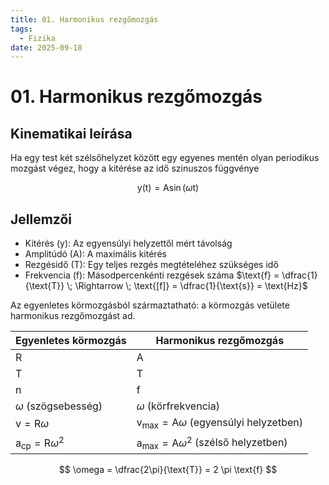 ```yaml
---
title: 01. Harmonikus rezgőmozgás
tags:
  - Fizika
date: 2025-09-18
---
```


# 01. Harmonikus rezgőmozgás

## Kinematikai leírása

Ha egy test két szélsőhelyzet között egy egyenes mentén olyan periodikus mozgást végez, hogy a kitérése az idő szinuszos függvénye

$$
\text{y(t)} = \text{A} \sin(\omega \text{t})
$$

## Jellemzői

- Kitérés ($\text{y}$): Az egyensúlyi helyzettől mért távolság
- Amplitúdó ($\text{A}$): A maximális kitérés
- Rezgésidő ($\text{T}$): Egy teljes rezgés megtételéhez szükséges idő
- Frekvencia ($\text{f}$): Másodpercenkénti rezgések száma
  $\text{f} = \dfrac{1}{\text{T}} \; \Rightarrow \; \text{[f]} = \dfrac{1}{\text{s}} = \text{Hz}$

Az egyenletes körmozgásból származtatható: a körmozgás vetülete harmonikus rezgőmozgást ad.

| Egyenletes körmozgás                     | Harmonikus rezgőmozgás                                          |
| ---------------------------------------- | --------------------------------------------------------------- |
| $\text{R}$                               | $\text{A}$                                                      |
| $\text{T}$                               | $\text{T}$                                                      |
| $\text{n}$                               | $\text{f}$                                                      |
| $\omega$ (szögsebesség)                  | $\omega$ (körfrekvencia)                                        |
| $\text{v} = \text{R} \omega$             | $\text{v}_\text{max} = \text{A} \omega$ (egyensúlyi helyzetben) |
| $\text{a}_\text{cp} = \text{R} \omega^2$ | $\text{a}_\text{max} = \text{A} \omega^2$ (szélső helyzetben)   |

$$
\omega = \dfrac{2\pi}{\text{T}} = 2 \pi \text{f}
$$